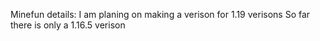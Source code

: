 Minefun details:
I am planing on making a verison for 1.19 verisons
So far there is only a 1.16.5 verison
